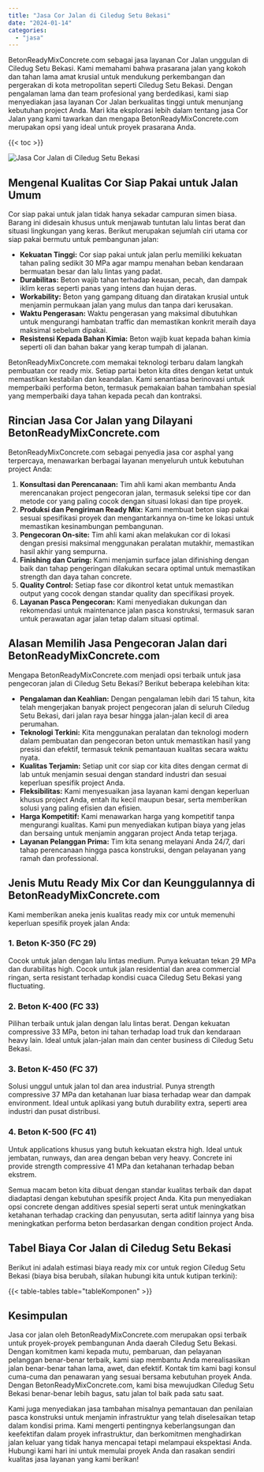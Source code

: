 ```yaml
---
title: "Jasa Cor Jalan di Ciledug Setu Bekasi"
date: "2024-01-14"
categories: 
  - "jasa"
---
```


BetonReadyMixConcrete.com sebagai jasa layanan Cor Jalan unggulan di Ciledug Setu Bekasi. Kami memahami bahwa prasarana jalan yang kokoh dan tahan lama amat krusial untuk mendukung perkembangan dan pergerakan di kota metropolitan seperti Ciledug Setu Bekasi. Dengan pengalaman lama dan team profesional yang berdedikasi, kami siap menyediakan jasa layanan Cor Jalan berkualitas tinggi untuk menunjang kebutuhan project Anda. Mari kita eksplorasi lebih dalam tentang jasa Cor Jalan yang kami tawarkan dan mengapa BetonReadyMixConcrete.com merupakan opsi yang ideal untuk proyek prasarana Anda.

{{< toc >}}

![Jasa Cor Jalan di Ciledug Setu Bekasi](https://betoncor8.github.io/cor/harga-beton-readymix-concrete%20(19).png)

## Mengenal Kualitas Cor Siap Pakai untuk Jalan Umum

Cor siap pakai untuk jalan tidak hanya sekadar campuran simen biasa. Barang ini didesain khusus untuk menjawab tuntutan lalu lintas berat dan situasi lingkungan yang keras. Berikut merupakan sejumlah ciri utama cor siap pakai bermutu untuk pembangunan jalan:

- **Kekuatan Tinggi:** Cor siap pakai untuk jalan perlu memiliki kekuatan tahan paling sedikit 30 MPa agar mampu menahan beban kendaraan bermuatan besar dan lalu lintas yang padat.
- **Durabilitas:** Beton wajib tahan terhadap keausan, pecah, dan dampak iklim keras seperti panas yang intens dan hujan deras.
- **Workability:** Beton yang gampang dituang dan diratakan krusial untuk menjamin permukaan jalan yang mulus dan tanpa dari kerusakan.
- **Waktu Pengerasan:** Waktu pengerasan yang maksimal dibutuhkan untuk mengurangi hambatan traffic dan memastikan konkrit meraih daya maksimal sebelum dipakai.
- **Resistensi Kepada Bahan Kimia:** Beton wajib kuat kepada bahan kimia seperti oli dan bahan bakar yang kerap tumpah di jalanan.

BetonReadyMixConcrete.com memakai teknologi terbaru dalam langkah pembuatan cor ready mix. Setiap partai beton kita dites dengan ketat untuk memastikan kestabilan dan keandalan. Kami senantiasa berinovasi untuk memperbaiki performa beton, termasuk pemakaian bahan tambahan spesial yang memperbaiki daya tahan kepada pecah dan kontraksi.

## Rincian Jasa Cor Jalan yang Dilayani BetonReadyMixConcrete.com

BetonReadyMixConcrete.com sebagai penyedia jasa cor asphal yang terpercaya, menawarkan berbagai layanan menyeluruh untuk kebutuhan project Anda:

1. **Konsultasi dan Perencanaan:** Tim ahli kami akan membantu Anda merencanakan project pengecoran jalan, termasuk seleksi tipe cor dan metode cor yang paling cocok dengan situasi lokasi dan tipe proyek.
2. **Produksi dan Pengiriman Ready Mix:** Kami membuat beton siap pakai sesuai spesifikasi proyek dan mengantarkannya on-time ke lokasi untuk memastikan kesinambungan pembangunan.
3. **Pengecoran On-site:** Tim ahli kami akan melakukan cor di lokasi dengan presisi maksimal menggunakan peralatan mutakhir, memastikan hasil akhir yang sempurna.
4. **Finishing dan Curing:** Kami menjamin surface jalan difinishing dengan baik dan tahap pengeringan dilakukan secara optimal untuk memastikan strength dan daya tahan concrete.
5. **Quality Control:** Setiap fase cor dikontrol ketat untuk memastikan output yang cocok dengan standar quality dan specifikasi proyek.
6. **Layanan Pasca Pengecoran:** Kami menyediakan dukungan dan rekomendasi untuk maintenance jalan pasca konstruksi, termasuk saran untuk perawatan agar jalan tetap dalam situasi optimal.

## Alasan Memilih Jasa Pengecoran Jalan dari BetonReadyMixConcrete.com

Mengapa BetonReadyMixConcrete.com menjadi opsi terbaik untuk jasa pengecoran jalan di Ciledug Setu Bekasi? Berikut beberapa kelebihan kita:

- **Pengalaman dan Keahlian:** Dengan pengalaman lebih dari 15 tahun, kita telah mengerjakan banyak project pengecoran jalan di seluruh Ciledug Setu Bekasi, dari jalan raya besar hingga jalan-jalan kecil di area perumahan.
- **Teknologi Terkini:** Kita menggunakan peralatan dan teknologi modern dalam pembuatan dan pengecoran beton untuk memastikan hasil yang presisi dan efektif, termasuk teknik pemantauan kualitas secara waktu nyata.
- **Kualitas Terjamin:** Setiap unit cor siap cor kita dites dengan cermat di lab untuk menjamin sesuai dengan standard industri dan sesuai keperluan spesifik project Anda.
- **Fleksibilitas:** Kami menyesuaikan jasa layanan kami dengan keperluan khusus project Anda, entah itu kecil maupun besar, serta memberikan solusi yang paling efisien dan efisien.
- **Harga Kompetitif:** Kami menawarkan harga yang kompetitif tanpa mengurangi kualitas. Kami pun menyediakan kutipan biaya yang jelas dan bersaing untuk menjamin anggaran project Anda tetap terjaga.
- **Layanan Pelanggan Prima:** Tim kita senang melayani Anda 24/7, dari tahap perencanaan hingga pasca konstruksi, dengan pelayanan yang ramah dan professional.

## Jenis Mutu Ready Mix Cor dan Keunggulannya di BetonReadyMixConcrete.com

Kami memberikan aneka jenis kualitas ready mix cor untuk memenuhi keperluan spesifik proyek jalan Anda:

### 1\. Beton K-350 (FC 29)

Cocok untuk jalan dengan lalu lintas medium. Punya kekuatan tekan 29 MPa dan durabilitas high. Cocok untuk jalan residential dan area commercial ringan, serta resistant terhadap kondisi cuaca Ciledug Setu Bekasi yang fluctuating.

### 2\. Beton K-400 (FC 33)

Pilihan terbaik untuk jalan dengan lalu lintas berat. Dengan kekuatan compressive 33 MPa, beton ini tahan terhadap load truk dan kendaraan heavy lain. Ideal untuk jalan-jalan main dan center business di Ciledug Setu Bekasi.

### 3\. Beton K-450 (FC 37)

Solusi unggul untuk jalan tol dan area industrial. Punya strength compressive 37 MPa dan ketahanan luar biasa terhadap wear dan dampak environment. Ideal untuk aplikasi yang butuh durability extra, seperti area industri dan pusat distribusi.

### 4\. Beton K-500 (FC 41)

Untuk applications khusus yang butuh kekuatan ekstra high. Ideal untuk jembatan, runways, dan area dengan beban very heavy. Concrete ini provide strength compressive 41 MPa dan ketahanan terhadap beban ekstrem.

Semua macam beton kita dibuat dengan standar kualitas terbaik dan dapat diadaptasi dengan kebutuhan spesifik project Anda. Kita pun menyediakan opsi concrete dengan additives spesial seperti serat untuk meningkatkan ketahanan terhadap cracking dan penyusutan, serta aditif lainnya yang bisa meningkatkan performa beton berdasarkan dengan condition project Anda.

## Tabel Biaya Cor Jalan di Ciledug Setu Bekasi

Berikut ini adalah estimasi biaya ready mix cor untuk region Ciledug Setu Bekasi (biaya bisa berubah, silakan hubungi kita untuk kutipan terkini):

{{< table-tables table="tableKomponen" >}}

## Kesimpulan

Jasa cor jalan oleh BetonReadyMixConcrete.com merupakan opsi terbaik untuk proyek-proyek pembangunan Anda daerah Ciledug Setu Bekasi. Dengan komitmen kami kepada mutu, pembaruan, dan pelayanan pelanggan benar-benar terbaik, kami siap membantu Anda merealisasikan jalan benar-benar tahan lama, awet, dan efektif. Kontak tim kami bagi konsul cuma-cuma dan penawaran yang sesuai bersama kebutuhan proyek Anda. Dengan BetonReadyMixConcrete.com, kami bisa mewujudkan Ciledug Setu Bekasi benar-benar lebih bagus, satu jalan tol baik pada satu saat.

Kami juga menyediakan jasa tambahan misalnya pemantauan dan penilaian pasca konstruksi untuk menjamin infrastruktur yang telah diselesaikan tetap dalam kondisi prima. Kami mengerti pentingnya keberlangsungan dan keefektifan dalam proyek infrastruktur, dan berkomitmen menghadirkan jalan keluar yang tidak hanya mencapai tetapi melampaui ekspektasi Anda. Hubungi kami hari ini untuk memulai proyek Anda dan rasakan sendiri kualitas jasa layanan yang kami berikan!
